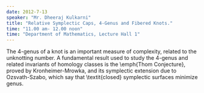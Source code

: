 ```yaml
---
date: 2012-7-13
speaker: "Mr. Dheeraj Kulkarni"
title: "Relative Symplectic Caps, 4-Genus and Fibered Knots."
time: "11.00 am- 12.00 noon" 
time: "Department of Mathematics, Lecture Hall 1"
---
```

The $4$-genus of a knot is an important measure of complexity, related to
the unknotting number. A fundamental result used to study the $4$-genus
and related invariants of homology classes is the \\emph{Thom Conjecture},
proved by Kronheimer-Mrowka, and its symplectic extension due to
Ozsvath-Szabo, which say that \\textit{closed} symplectic surfaces
minimize genus.
